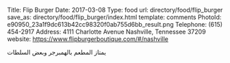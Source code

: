 Title:          Flip Burger
Date:           2017-03-08
Type:           food
url:            directory/food/flip_burger
save_as:        directory/food/flip_burger/index.html
template:       comments
PhotoId:        e90950_23a1f9dc613b42cc98320f0ab755d6bb_result.png
Telephone:      (615) 454-2917
Address:        4111 Charlotte Avenue Nashville, Tennessee 37209
website:        https://www.flipburgerboutique.com/#/nashville

يمتاز المطعم بالهمبرجر وبعض السلطات
